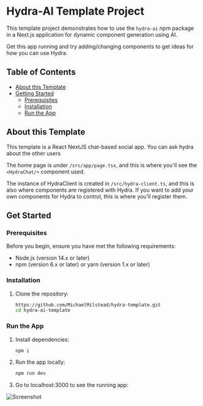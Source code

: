 # Hydra-AI Template Project

This template project demonstrates how to use the `hydra-ai` npm package in a Next.js application for dynamic component generation using AI.

Get this app running and try adding/changing components to get ideas for how you can use Hydra.

## Table of Contents

- [About this Template](#about-this-template)
- [Getting Started](#getting-started)
  - [Prerequisites](#prerequisites)
  - [Installation](#installation)
  - [Run the App](#run-the-app)

## About this Template

This template is a React NextJS chat-based social app. You can ask hydra about the other users

The home page is under `/src/app/page.tsx`, and this is where you'll see the `<HydraChat/>` component used.

The instance of HydraClient is created in `/src/hydra-client.ts`, and this is also where components are registered with Hydra. If you want to add your own components for Hydra to control, this is where you'll register them.

## Get Started

### Prerequisites

Before you begin, ensure you have met the following requirements:

- Node.js (version 14.x or later)
- npm (version 6.x or later) or yarn (version 1.x or later)

### Installation

1. Clone the repository:
   ```bash
   https://github.com/MichaelMilstead/hydra-template.git
   cd hydra-ai-template
   ```

### Run the App

1. Install dependencies:

   ```bash
   npm i
   ```

2. Run the app locally:

   ```bash
   npm run dev
   ```

3. Go to localhost:3000 to see the running app:

![Screenshot](https://i.imgur.com/a0RW6v1.png)
